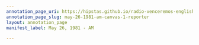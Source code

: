 ```yaml
---
annotation_page_uri: https://hipstas.github.io/radio-venceremos-english/annotations/may-26-1981-am-canvas-1-reporter.json
annotation_page_slug: may-26-1981-am-canvas-1-reporter
layout: annotation_page
manifest_label: May 26, 1981 - AM

---
```

